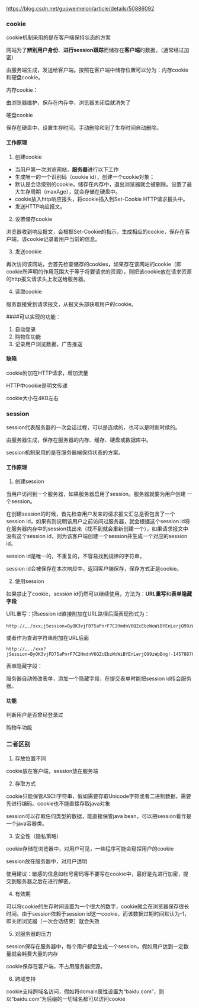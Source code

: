 https://blog.csdn.net/guoweimelon/article/details/50886092

### cookie

cookie机制采用的是在客户端保持状态的方案

网站为了**辨别用户身份**、**进行session跟踪**而储存在**客户端**的数据。（通常经过加密）

由服务端生成，发送给客户端。按照在客户端中储存位置可以分为：内存cookie和硬盘cookie。

内存cookie：

由浏览器维护，保存在内存中，浏览器关闭后就消失了

硬盘cookie

保存在硬盘中，设置生存时间。手动删除和到了生存时间自动删除。

#### 工作原理

1. 创建cookie

- 当用户第一次浏览网站，**服务器**进行以下工作
- 生成唯一的一个识别码（cookie id），创建一个cookie对象；
- 默认是会话级别的cookie，储存在内存中，退出浏览器就会被删除。设置了最大生存周期（maxAge），就会存储在硬盘中。
- cookie放入http响应报头，将cookie插入到Set-Cookie HTTP请求报头中。
- 发送HTTP响应报文。

2. 设置储存cookie

浏览器收到响应报文，会根据Set-Cookie的指示，生成相应的cookie，保存在客户端，该cookie记录着用户当前的信息。

3. 发送cookie

再次访问该网站，会首先检查储存的cookies，如果存在该网站的cookie（即cookie所声明的作用范围大于等于将要请求的资源），则把该cookie放在请求资源的http报文请求头上发送给服务器。

4. 读取cookie

服务器接受到请求报文，从报文头部获取用户的cookie。

####可以实现的功能：

1. 自动登录
2. 购物车功能
3. 记录用户浏览数据，广告推送

#### 缺陷

cookie附加在HTTP请求，增加流量

HTTP中cookie是明文传递 

cookie大小在4KB左右



### session

session代表服务器的一次会话过程，可以是连续的，也可以是时断时续的。

由服务器生成，保存在服务器的内存、缓存、硬盘或数据库中。

session机制采用的是在服务器端保持状态的方案。

#### 工作原理

1. 创建session

当用户访问到一个服务器，如果服务器启用了session。服务器就要为用户创建 一个session。

在创建session的时候，首先检查用户发来的请求报文汇总是否包含了一个session id，如果有则说明该用户之前访问过服务器，就会根据这个session id将在服务器内存中的session找出来（找不到就会重新创建一个），如果请求报文中没有这个session id，则为该客户端创建一个session并生成一个对应的session id。

session id是唯一的，不重复的，不容易找到规律的字符串。

session id会被保存在本次响应中，返回客户端保存，保存方式正是cookie。

2. 使用session

如果禁止了cookie，session id仍然可以继续使用，方法为：**URL重写**和**表单隐藏字段**

URL重写：把session id直接附加在URL路径后面表现形式为：

```
http://…./xxx;jSession=ByOK3vjFD75aPnrF7C2HmdnV6QZcEbzWoWiBYEnLerjQ99zWpBng!-145788764； 
```

或者作为查询字符串附加在URL后面

```
http://…../xxx?jSession=ByOK3vjFD75aPnrF7C2HmdnV6QZcEbzWoWiBYEnLerjQ99zWpBng!-145788764 
```

表单隐藏字段：

服务器自动修改表单，添加一个隐藏字段，在提交表单时能把session id传会服务器。

#### 功能

判断用户是否曾经登录过

购物车功能

### 二者区别

1. 存放位置不同

cookie放在客户端，session放在服务端

2. 存取方式

cookie只能保管ASCII字符串，假如需要存取Unicode字符或者二进制数据，需要先进行编码。cookie也不能直接存取java对象

session可以存取任何类型的数据，能直接保管java bean，可以把session看作是一个java容器类。

3. 安全性（隐私策略）

cookie存储在浏览器中，对用户可见，一些程序可能会窥探用户的cookie

session放在服务器中，对用户透明

使用建议：敏感的信息如帐号密码等不要写在cookie中，最好是先进行加密，提交到服务器之后在进行解密。

4. 有效期

可以将cookie的生存时间设置为一个很大的数字，cookie就会在浏览器保存很长时间。由于session依赖于session id这一cookie，而该数据过期时间默认为-1，即关闭浏览器（一次会话结束）就会失效

5. 对服务器的压力

session保存在服务器中，每个用户都会生成一个session，假如用户达到一定数量就会耗费大量的内存

cookie保存在客户端，不占用服务器资源。

6. 跨域支持

cookie支持跨域名访问，假如将domain属性设置为“baidu.com”，则以“baidu.com”为后缀的一切域名都可以访问cookie